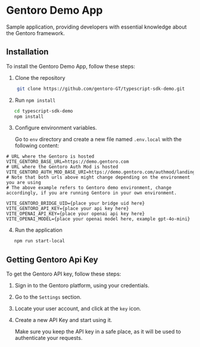 # Gentoro Demo App

Sample application, providing developers with essential knowledge about the Gentoro framework.

## Installation

To install the Gentoro Demo App, follow these steps:

1. Clone the repository
```bash        
    git clone https://github.com/gentoro-GT/typescript-sdk-demo.git 
``` 

2. Run `npm install`
```bash
   cd typescript-sdk-demo
   npm install
```

3. Configure environment variables.

   Go to `env` directory and create a new file named `.env.local` with the following content: 
```
# URL where the Gentoro is hosted
VITE_GENTORO_BASE_URL=https://demo.gentoro.com
# URL where the Gentoro Auth Mod is hosted
VITE_GENTORO_AUTH_MOD_BASE_URI=https://demo.gentoro.com/authmod/landing
# Note that both urls above might change depending on the environment you are using
# The above example refers to Gentoro demo environment, change accordingly, if you are running Gentoro in your own environment.

VITE_GENTORO_BRIDGE_UID={place your bridge uid here}
VITE_GENTORO_API_KEY={place your api key here}
VITE_OPENAI_API_KEY={place your openai api key here}
VITE_OPENAI_MODEL={place your openai model here, example gpt-4o-mini}
```

4. Run the application
```bash
   npm run start-local
```

## Getting Gentoro Api Key

To get the Gentoro API key, follow these steps:

1. Sign in to the Gentoro platform, using your credentials.
2. Go to the `Settings` section.
3. Locate your user account, and click at the `key` icon.
4. Create a new API Key and start using it. 

   Make sure you keep the API key in a safe place, as it will be used to authenticate your requests.
